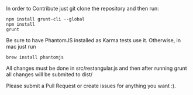 In order to Contribute just git clone the repository and then run:

```
npm install grunt-cli --global
npm install
grunt
```

Be sure to have PhantomJS installed as Karma tests use it. Otherwise, in mac just run 

```
brew install phantomjs
```

All changes must be done in src/restangular.js and then after running grunt all changes will be submited to dist/

Please submit a Pull Request or create issues for anything you want :).
